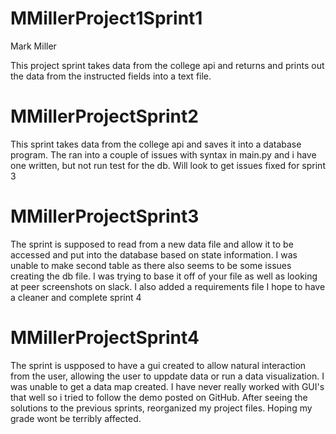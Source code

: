 # MMillerProject1Sprint1
Mark Miller

This project sprint takes data from the college api and returns and prints out the data from the instructed fields into a text file.

# MMillerProjectSprint2

This sprint takes data from the college api and saves it into a database program. 
The ran into a couple of issues with syntax in main.py and i have one written, but not run test for the db.
Will look to get issues fixed for sprint 3

# MMillerProjectSprint3

The sprint is supposed to read from a new data file and allow it to be accessed and put into the database based on state information.
I was unable to make second table as there also seems to be some issues creating the db file. 
I was trying to base it off of your file as well as looking at peer screenshots on slack.
I also added a requirements file
I hope to have a cleaner and complete sprint 4

# MMillerProjectSprint4 

The sprint is uspposed to have a gui created to allow natural interaction from the user, allowing the user to uppdate data or run a data visualization.
I was unable to get a data map created.
I have never really worked with GUI's that well so i tried to follow the demo posted on GitHub.
After seeing the solutions to the previous sprints, reorganized my project files.
Hoping my grade wont be terribly affected.
